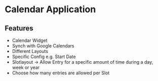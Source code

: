 # Calendar Application
## Features
- Calendar Widget
- Synch with Google Calendars
- Different Layouts
- Specific Config e.g. Start Date
- Slotlayout -> Allow Entry for a specific amount of time during a day, week or year
- Choose how many entries are allowed per Slot